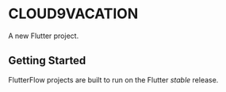 # CLOUD9VACATION

A new Flutter project.

## Getting Started

FlutterFlow projects are built to run on the Flutter _stable_ release.
